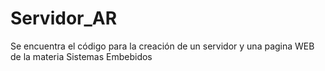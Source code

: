 # Servidor_AR
Se encuentra el código para la creación de un servidor y una pagina WEB de la materia Sistemas Embebidos
